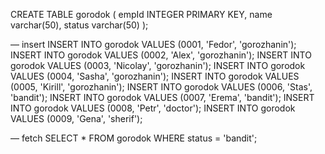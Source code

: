 CREATE TABLE gorodok (
empId INTEGER PRIMARY KEY,
name varchar(50),
status varchar(50)
);

— insert
INSERT INTO gorodok VALUES (0001, 'Fedor', 'gorozhanin');
INSERT INTO gorodok VALUES (0002, 'Alex', 'gorozhanin');
INSERT INTO gorodok VALUES (0003, 'Nicolay', 'gorozhanin');
INSERT INTO gorodok VALUES (0004, 'Sasha', 'gorozhanin');
INSERT INTO gorodok VALUES (0005, 'Kirill', 'gorozhanin');
INSERT INTO gorodok VALUES (0006, 'Stas', 'bandit');
INSERT INTO gorodok VALUES (0007, 'Erema', 'bandit');
INSERT INTO gorodok VALUES (0008, 'Petr', 'doctor');
INSERT INTO gorodok VALUES (0009, 'Gena', 'sherif');

— fetch
SELECT * FROM gorodok WHERE status = 'bandit';
